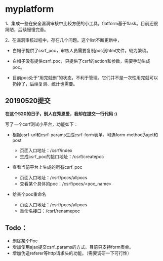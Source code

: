 # myplatform
1、集成一些在安全漏洞审核中比较方便的小工具。flatform基于flask。目前还很简陋，后续慢慢完善。

2、在漏洞审核过程中，存在几个问题。这个list不断更新中，

   * 白帽子提供了csrf_poc，审核人员需要复制poc到html文件，较为繁琐。
    
   * 白帽子没有提供csrf_poc，只提供了csrf的action和参数，需要手动生成poc。
    
   * 目前poc处于“用完就删”的状态，不利于管理。它们并不是一次性用完就可以扔掉了，后续复测、统计也需要。
    
   

## 20190520提交

**在这个520的日子，别人在秀恩爱，我却在提交一行代码 :)**

写了一个csrf测试小平台，功能如下：  
* 根据csrf-url和csrf-params生成csrf-form表单。可选form-method为get和post  
    * 页面入口地址：/csrf/index  
    * 生成csrf_poc的接口地址：/csrf/createpoc  

* 查看当前平台上生成的所有csrf_poc  
    * 页面入口地址：/csrf/pocs/allpocs  
    * 查看某个具体的poc：/csrf/pocs/<poc_name>  

* 给某个poc重命名  
    * 页面入口地址：/csrf/pocs/allpocs  
    * 重命名接口：/csrf/renamepoc  

## Todo：  
* 删除某个Poc  
* 增加使用ajax提交csrf_params的方式。目前只支持form表单。  
* 增加伪造referer等http请求头的功能。（需要调研一下可行性）  
